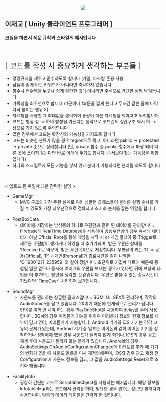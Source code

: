 <div align= "center">
    <img src="https://capsule-render.vercel.app/api?type=rounded&color=bbf1c9&height=120&text=Style%20참조용%20Sample%20Code%20입니다&animation=fadeIn&fontColor=2a2727&fontSize=40" />
    </div>
    <div style="text-align: left;"> 
    <h2 style="border-bottom: 1px solid #d8dee4; color: #282d33;"> 이재교 [ Unity 클라이언트 프로그래머 ] </h2>  
    <div style="font-weight: 700; font-size: 15px; text-align: left; color: #282d33;">코딩을 하면서 세운 규칙과 스타일의 예시입니다</li> </div> 
    </div>

<br><br>

<span style="font-size: 24px">[ 코드를 작성 시 중요하게 생각하는 부분들 ]</span>
<br>
* 명명규칙을 세우고 준수하도록 합니다 (카멜, 파스칼 혼용 사용)
* 남들이 쉽게 아는 키워드가 아니라면 축약하지 않습니다
* 함수나 변수명을 누구나 쉽게 알만한 것이 아니라면 주석으로 간단한 설명 남겨둡니다
* 가독성을 최우선으로 합니다 (if문이나 for문을 짧게 쓴다고 무조건 같은 줄에 다닥다닥 붙이는 행위 X)
* 자료형을 사용할 때 최대값을 생각하여 용량이 작은 자료형을 택하려고 노력합니다
* 코드는 항상 상 -> 하의 방향을 가진다는 생각으로 코드간의 상관구조 역시 하 -> 상으로 가지 않도록 주의합니다
* 많은 경우에서 코드는 확장성의 가능성을 가지도록 합니다
* 코드는 비슷한 분류가 많을 경우 region으로 묶고, 아니라면 public -> protected -> private 순으로 정리합니다 (단, private 함수 중 public 함수에서 파생 되어 다른 곳에 쓰이지 않는다면 바로 아래에 두기도 합니다. 순서보다 찾는 가독성을 위함입니다)
* 하나의 스크립트에 모든 기능을 넣지 않고 분리가 가능하다면 분리를 하도록 합니다

<br><br>
< 업로드 된 파일에 대한 간략한 설명 >
* GameMgr <br>
  - MVC 구조의 가장 주된 설계로 여러 싱글턴 클래스들이 올바른 실행 순서를 가질 수 있도록 가장 최우선적으로 정의되고 초기화 순서를 잡는 역할을 합니다.
<br><br>
* PostBoxData <br>
  - 데이터를 저장하는 방식중의 하나로 우편함과 관련 된 데이터를 관리합니다. Firebase의 RealTime Database를 사용하여 공용우편함의 경우
  유저의 데이터가 아닌 Official Root를 통해 게임을 시작 시 or 게임 플레이 중 Trigger로 새로운 우편함이 생기거나 하였을 때 추가가되며,
  받은 우편은 상태를 'Received'로 바꾸어, 받은 우편목록으로 저장합니다. 우편물의 키는 'O' = 공용(Official), 'P' = 개인(Personal)과
  종료시간을 같이 나열한 'O_19001231_235959' 와 같이 정합니다. 초단위로 키값이 다르기 때문에 중첩될 일은 없으나 동시에 여러개의 우편을 보내는
  경우가 있다면 뒤에 보상의 타입을 더 추가하는 방안을 생각할 것 같습니다. 우편은 받을 수 있는 종료시간이 지났다면 'TimeOver' 처리되어 보관됩니다.
<br><br>
* SoundMgr <br>
  - 사운드를 관리하는 싱글턴 클래스입니다. BGM, UI, SFX로 관리하며, 각각의 AudioSource를 달고 있습니다. 2D이기 때문에 한개씩으로 관리가 됩니다.
  SFX를 여러 번 내야 하는 경우 PlayOneShot을 사용하여 delay를 주어 사용합니다. BGM의 경우 미리듣기 기능을 위하여 미리듣기 정보와 현재 정보를
  나누어 담고 있어, 미리듣기가 가능합니다.
  Android 기기와 IOS 기기는 각각 고유의 문제가 있는데, Android 기기 중 일부는 이어폰과 같이 이어폰 기기를 장착하거나 장착해제 했을 경우
  사운드가 들리지 않게 되거나, IOS의 경우 광고 재생 후에 사운드가 들리지 않는 문제가 있습니다.
  Android의 경우 AudioSettings.OnAudioConfigurationChanged에 이벤트를 추가 해 기기의 변화가 있을 때 사운드 볼륨을 다시 재정의해주며,
  IOS의 경우 광고 재생 전 Configuration에 사운드 정보를 담고, 그 값을 AudioSettings.Reset으로 초기화 해줍니다.
<br><br>
* FacilityInfo <br>
  - 굉장히 간단한 코드로 ScriptableObject를 사용하는 예시입니다. 해당 정보를 InfotableMgr라는 코드에서 관리를 하며, 필요한 경우
  원하는 정보만 불러다가 사용합니다. 일종의 데이터 테이블을 간략화 한 것입니다.
